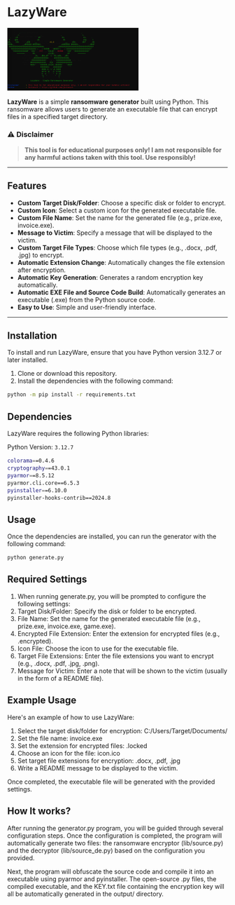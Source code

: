 # LazyWare

<img src="img.png" alt="LazyWare Image" width="300">

**LazyWare** is a simple **ransomware generator** built using Python. This ransomware allows users to generate an executable file that can encrypt files in a specified target directory.

### ⚠️ Disclaimer

> **This tool is for educational purposes only! I am not responsible for any harmful actions taken with this tool. Use responsibly!**

---

## Features

- **Custom Target Disk/Folder**: Choose a specific disk or folder to encrypt.
- **Custom Icon**: Select a custom icon for the generated executable file.
- **Custom File Name**: Set the name for the generated file (e.g., prize.exe, invoice.exe).
- **Message to Victim**: Specify a message that will be displayed to the victim.
- **Custom Target File Types**: Choose which file types (e.g., .docx, .pdf, .jpg) to encrypt.
- **Automatic Extension Change**: Automatically changes the file extension after encryption.
- **Automatic Key Generation**: Generates a random encryption key automatically.
- **Automatic EXE File and Source Code Build**: Automatically generates an executable (.exe) from the Python source code.
- **Easy to Use**: Simple and user-friendly interface.

---

## Installation

To install and run LazyWare, ensure that you have Python version 3.12.7 or later installed.

1. Clone or download this repository.
2. Install the dependencies with the following command:

```bash
python -m pip install -r requirements.txt
```

## Dependencies

LazyWare requires the following Python libraries:

Python Version: `3.12.7`

```bash
colorama==0.4.6
cryptography==43.0.1
pyarmor==8.5.12
pyarmor.cli.core==6.5.3
pyinstaller==6.10.0
pyinstaller-hooks-contrib==2024.8
```

## Usage

Once the dependencies are installed, you can run the generator with the following command:

```bash
python generate.py
```

## Required Settings

1. When running generate.py, you will be prompted to configure the following settings:
2. Target Disk/Folder: Specify the disk or folder to be encrypted.
3. File Name: Set the name for the generated executable file (e.g., prize.exe, invoice.exe, game.exe).
4. Encrypted File Extension: Enter the extension for encrypted files (e.g., .encrypted).
5. Icon File: Choose the icon to use for the executable file.
6. Target File Extensions: Enter the file extensions you want to encrypt (e.g., .docx, .pdf, .jpg, .png).
7. Message for Victim: Enter a note that will be shown to the victim (usually in the form of a README file).

## Example Usage

Here's an example of how to use LazyWare:

1. Select the target disk/folder for encryption: C:/Users/Target/Documents/
2. Set the file name: invoice.exe
3. Set the extension for encrypted files: .locked
4. Choose an icon for the file: icon.ico
5. Set target file extensions for encryption: .docx, .pdf, .jpg
6. Write a README message to be displayed to the victim.

Once completed, the executable file will be generated with the provided settings.

## How It works?

After running the generator.py program, you will be guided through several configuration steps. Once the configuration is completed, the program will automatically generate two files: the ransomware encryptor (lib/source.py) and the decryptor (lib/source_de.py) based on the configuration you provided.

Next, the program will obfuscate the source code and compile it into an executable using pyarmor and pyinstaller. The open-source .py files, the compiled executable, and the KEY.txt file containing the encryption key will all be automatically generated in the output/ directory.
